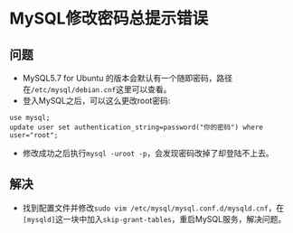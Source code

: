 MySQL修改密码总提示错误
=============================

## 问题
* MySQL5.7 for Ubuntu 的版本会默认有一个随即密码，路径在`/etc/mysql/debian.cnf`这里可以查看。
* 登入MySQL之后，可以这么更改root密码:
```
use mysql;
update user set authentication_string=password("你的密码") where user="root";
```
* 修改成功之后执行`mysql -uroot -p`，会发现密码改掉了却登陆不上去。

## 解决
* 找到配置文件并修改`sudo vim /etc/mysql/mysql.conf.d/mysqld.cnf`，在`[mysqld]`这一块中加入`skip-grant-tables`，重启MySQL服务，解决问题。
